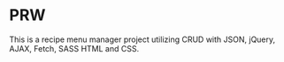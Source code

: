 # PRW
This is a recipe menu manager project utilizing CRUD with JSON, jQuery, AJAX, Fetch, SASS HTML and CSS.
